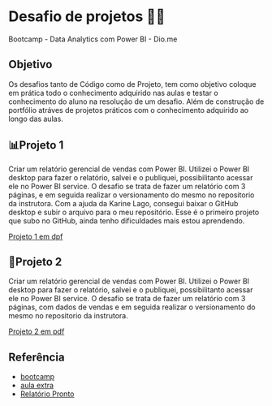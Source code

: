 
# Desafio de projetos 👩‍💻
Bootcamp - Data Analytics com Power BI - Dio.me

## Objetivo 
Os desafios tanto de Código como de Projeto, tem como objetivo coloque em prática todo o conhecimento adquirido nas aulas e testar o conhecimento do aluno na resolução de um desafio. Além de construção de portfólio atráves de projetos práticos com o conhecimento adquirido ao longo das aulas.

## 📊Projeto 1 
Criar um relatório gerencial de vendas com Power BI. 
Utilizei o Power BI desktop para fazer o relatório, salvei e o publiquei, possibilitanto acessar ele no Power BI service.
O desafio se trata de fazer um relatório com 3 páginas, e em seguida realizar o versionamento do mesmo no repositorio da instrutora. 
Com a ajuda da Karine Lago, consegui baixar o GitHub desktop e subir o arquivo para o meu repositório. 
Esse é o primeiro projeto que subo no GitHub, ainda tenho dificuldades mais estou aprendendo.  

[Projeto 1 em dpf](https://drive.google.com/file/d/1JHJb9tC9d8YKAvutk8pFdfdZ7KP6GR_F/view?usp=sharing)

## 🎲Projeto 2
Criar um relatório gerencial de vendas com Power BI. 
Utilizei o Power BI desktop para fazer o relatório, salvei e o publiquei, possibilitanto acessar ele no Power BI service.
O desafio se trata de fazer um relatório com 3 páginas, com dados de vendas e em seguida realizar o versionamento do mesmo no repositorio da instrutora. 

[Projeto 2 em pdf](https://drive.google.com/file/d/1AIMntA0gUTBVvaX9mzZK3WpYQ8lgNP0v/view?usp=sharing)

## Referência

 - [bootcamp](https://web.dio.me/track/coding-the-future-sysvision-data-analytics)
 - [aula extra](https://www.youtube.com/watch?v=rTbSsVFeeI0&t=433s)
 - [Relatório Pronto](https://drive.google.com/file/d/1JHJb9tC9d8YKAvutk8pFdfdZ7KP6GR_F/view?usp=sharing)

